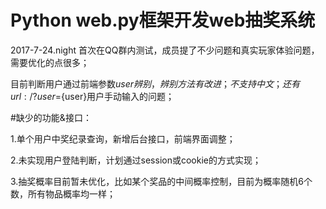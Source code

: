 ﻿
# Python web.py框架开发web抽奖系统

2017-7-24.night 首次在QQ群内测试，成员提了不少问题和真实玩家体验问题，需要优化的点很多；

目前判断用户通过前端参数${user}辨别，辨别方法有改进；不支持中文；还有url:/?user=${user}用户手动输入的问题；


#缺少的功能&接口：

1.单个用户中奖纪录查询，新增后台接口，前端界面调整；

2.未实现用户登陆判断，计划通过session或cookie的方式实现；

3.抽奖概率目前暂未优化，比如某个奖品的中间概率控制，目前为概率随机6个数，所有物品概率均一样；

